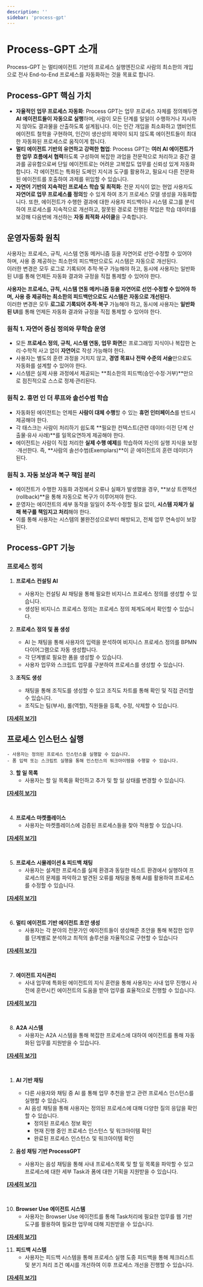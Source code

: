```yaml
---
description: ''
sidebar: 'process-gpt'
---
```

# Process-GPT 소개

Process-GPT 는 멀티에이전트 기반의 프로세스 실행엔진으로 사람의 최소한의 개입으로 전사 End-to-End 프로세스를 자동화하는 것을 목표로 합니다.

## Process-GPT 핵심 가치

*   **자율적인 업무 프로세스 자동화**: Process GPT는 업무 프로세스 자체를 정의해두면 **AI 에이전트들이 자동으로 실행**하며, 사람이 모든 단계를 일일이 수행하거나 지시하지 않아도 결과물을 산출하도록 설계됩니다. 이는 인간 개입을 최소화하고 앰비언트 에이전트 철학을 구현하여, 인간이 생산성의 제약이 되지 않도록 에이전트들이 최대한 자동화된 프로세스로 움직이게 합니다.
*   **멀티 에이전트 기반의 유연하고 강력한 협업**: Process GPT는 **여러 AI 에이전트가 한 업무 흐름에서 협력**하도록 구성하여 복잡한 과업을 전문적으로 처리하고 중간 결과를 공유함으로써 단일 에이전트로는 어려운 고복잡도 업무를 신뢰성 있게 자동화합니다. 각 에이전트는 특화된 도메인 지식과 도구를 활용하고, 필요시 다른 전문화된 에이전트를 호출하여 과제를 위임할 수 있습니다.
*   **자연어 기반의 지속적인 프로세스 학습 및 최적화**: 전문 지식이 없는 현업 사용자도 **자연어로 업무 프로세스를 정의**할 수 있게 하여 초기 프로세스 모델 생성을 자동화합니다. 또한, 에이전트가 수행한 결과에 대한 사용자 피드백이나 시스템 로그를 분석하여 프로세스를 지속적으로 개선하고, 잘못된 경로로 진행된 작업은 학습 데이터를 보강해 다음번에 개선하는 **자동 최적화 사이클**을 구축합니다.

## 운영자동화 원칙
사용자는 프로세스, 규칙, 시스템 연동 메커니즘 등을 자연어로 선언·수정할 수 있어야 하며, 사용 중 제공하는 최소한의 피드백만으로도 시스템은 자동으로 개선된다.  
이러한 변경은 모두 로그로 기록되어 추적·복구 가능해야 하고, 동시에 사용자는 일반화된 UI를 통해 언제든 자동화 결과와 규정을 직접 통제할 수 있어야 한다.  

**사용자는 프로세스, 규칙, 시스템 연동 메커니즘 등을 자연어로 선언·수정할 수 있어야 하며, 사용 중 제공하는 최소한의 피드백만으로도 시스템은 자동으로 개선된다.**  
이러한 변경은 모두 **로그로 기록되어 추적·복구** 가능해야 하고, 동시에 사용자는 **일반화된 UI**를 통해 언제든 자동화 결과와 규정을 직접 통제할 수 있어야 한다.  

### 원칙 1. **자연어 중심 정의와 무학습 운영**  
- 모든 **프로세스 정의, 규칙, 시스템 연동, 업무 화면**은 프로그래밍 지식이나 복잡한 논리·수학적 사고 없이 **자연어**로 작성 가능해야 한다.  
- 사용자는 별도의 훈련 과정을 거치지 않고, **경영 목표나 전략 수준의 서술**만으로도 자동화를 설계할 수 있어야 한다.  
- 시스템은 실제 사용 과정에서 제공되는 **최소한의 피드백(승인·수정·거부)**만으로 점진적으로 스스로 정제·관리된다.  

### 원칙 2. **휴먼 인 더 루프와 솔선수범 학습**  
- 자동화된 에이전트는 언제든 **사람이 대체 수행**할 수 있는 **휴먼 인터페이스**를 반드시 제공해야 한다.  
- 각 태스크는 사람이 처리하기 쉽도록 **필요한 컨텍스트(관련 데이터·이전 단계 산출물·유사 사례)**를 일목요연하게 제공해야 한다.  
- 에이전트는 사람이 직접 처리한 **실제 수행 예제**를 학습하여 자신의 실행 지식을 보정·개선한다. 즉, **사람의 솔선수범(Exemplars)**이 곧 에이전트의 훈련 데이터가 된다.  

### 원칙 3. **자동 보상과 복구 책임 분리**  
- 에이전트가 수행한 자동화 과정에서 오류나 실패가 발생했을 경우, **보상 트랜잭션(rollback)**을 통해 자동으로 복구가 이루어져야 한다.  
- 운영자는 에이전트의 세부 동작을 일일이 추적·수정할 필요 없이, **시스템 자체가 실패 복구를 책임지고 처리**해야 한다.  
- 이를 통해 사용자는 시스템의 불완전성으로부터 해방되고, 전체 업무 연속성이 보장된다.  

## Process-GPT 기능

### 프로세스 정의

1. **프로세스 컨설팅 AI**

    - 사용자는 컨설팅 AI 채팅을 통해 필요한 비지니스 프로세스 정의를 생성할 수 있습니다.
    - 생성된 비지니스 프로세스 정의는 프로세스 정의 체계도에서 확인할 수 있습니다.

2. **프로세스 정의 및 폼 생성**

    - AI 는 채팅을 통해 사용자의 입력을 분석하여 비지니스 프로세스 정의를 BPMN 다이어그램으로 자동 생성합니다.  
    - 각 단계별로 필요한 폼을 생성할 수 있습니다.
    - 사용자 업무와 스크립트 업무를 구분하여 프로세스를 생성할 수 있습니다.

3. **조직도 생성**

    - 채팅을 통해 조직도를 생성할 수 있고 조직도 차트를 통해 확인 및 직접 관리할 수 있습니다.
    - 조직도는 팀(부서), 롤(역할), 직원들을 등록, 수정, 삭제할 수 있습니다.

[**[자세히 보기]**](admin-guide)


## **프로세스 인스턴스 실행**
    - 사용자는 정의된 프로세스 인스턴스를 실행할 수 있습니다.
    - 폼 입력 또는 스크립트 실행을 통해 인스턴스의 워크아이템을 수행할 수 있습니다.

3. **할 일 목록**
    - 사용자는 할 일 목록을 확인하고 추가 및 할 일 상태를 변경할 수 있습니다.

[**[자세히 보기]**](user-guide)

<br>

4. **프로세스 마켓플레이스**
    - 사용자는 마켓플레이스에 검증된 프로세스들을 찾아 적용할 수 있습니다. 
    
[**[자세히 보기]**](process-marketplace)

<br>

5. **프로세스 시뮬레이션 & 피드백 채팅**
    - 사용자는 설계한 프로세스를 실제 환경과 동일한 테스트 환경에서 실행하여 프로세스의 문제를 파악하고 발견된 오류를 채팅을 통해 AI를 활용하여 프로세스를 수정할 수 있습니다.

[**[자세히 보기]**](simulation)

<br>

6. **멀티 에이전트 기반 에이전트 초안 생성**
    - 사용자는 각 분야의 전문가인 에이전트들이 생성해준 초안을 통해 복잡한 업무를 단계별로 분석하고 최적의 솔루션을 자율적으로 구현할 수 있습니다

[**[자세히 보기]**](multi-agent)

<br>

7. **에이전트 지식관리**
    - 사내 업무에 특화된 에이전트의 지식 훈련을 통해 사용자는 사내 업무 진행시 사전에 훈련시킨 에이전트의 도움을 받아 업무를 효율적으로 진행할 수 있습니다.

[**[자세히 보기]**](agent-knowledge)

<br>

8. **A2A 시스템**
    - 사용자는 A2A 시스템을 통해 복잡한 프로세스에 대하여 에이전트를 통해 자동화된 업무를 지원받을 수 있습니다.

[**[자세히 보기]**](a2a-system)

<br>

1. **AI 기반 채팅**
    - 다른 사용자와 채팅 중 AI 를 통해 업무 추천을 받고 관련 프로세스 인스턴스를 실행할 수 있습니다.
    - AI 음성 채팅을 통해 사용자는 정의된 프로세스에 대해 다양한 질의 응답을 확인할 수 있습니다.
        - 정의된 프로세스 정보 확인
        - 현재 진행 중인 프로세스 인스턴스 및 워크아이템 확인
        - 완료된 프로세스 인스턴스 및 워크아이템 확인


9. **음성 채팅 기반 ProcessGPT**
    - 사용자는 음성 채팅을 통해 사내 프로세스목록 및 할 일 목록을 파악할 수 있고 프로세스에 대한 세부 Task과 폼에 대한 기획을 지원받을 수 있습니다.

[**[자세히 보기]**](voice-chat)

<br>

10. **Browser Use 에이전트 시스템**
    - 사용자는 Browser Use 에이전트를 통해 Task처리에 필요한 업무를 웹 기반 도구를 활용하여 필요한 업무에 대해 지원받을 수 있습니다.

[**[자세히 보기]**](browser-use)

11. **피드백 시스템**
    - 사용자는 피드백 시스템을 통해 프로세스 실행 도중 피드백을 통해 체크리스트 및 분기 처리 조건 예시를 개선하여 이후 프로세스 개선을 진행할 수 있습니다.

[**[자세히 보기]**](feedback-system)
